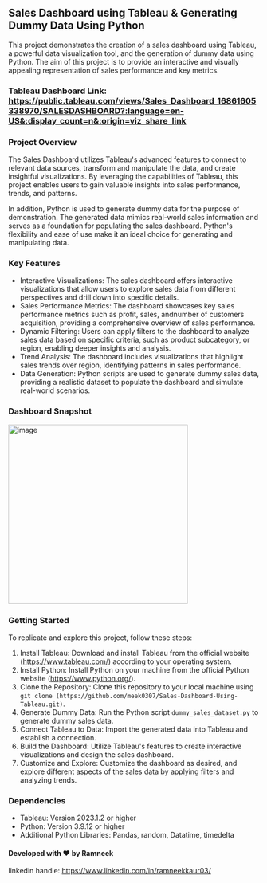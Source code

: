 ## Sales Dashboard using Tableau & Generating Dummy Data Using Python

This project demonstrates the creation of a sales dashboard using Tableau, a powerful data visualization tool, and the generation of dummy data using Python. The aim of this project is to provide an interactive and visually appealing representation of sales performance and key metrics.

### Tableau Dashboard Link: https://public.tableau.com/views/Sales_Dashboard_16861605338970/SALESDASHBOARD?:language=en-US&:display_count=n&:origin=viz_share_link

### Project Overview
The Sales Dashboard utilizes Tableau's advanced features to connect to relevant data sources, transform and manipulate the data, and create insightful visualizations. By leveraging the capabilities of Tableau, this project enables users to gain valuable insights into sales performance, trends, and patterns.

In addition, Python is used to generate dummy data for the purpose of demonstration. The generated data mimics real-world sales information and serves as a foundation for populating the sales dashboard. Python's flexibility and ease of use make it an ideal choice for generating and manipulating data.

### Key Features
- Interactive Visualizations: The sales dashboard offers interactive visualizations that allow users to explore sales data from different perspectives and drill down into specific details.
- Sales Performance Metrics: The dashboard showcases key sales performance metrics such as profit, sales, andnumber of customers acquisition, providing a comprehensive overview of sales performance.
- Dynamic Filtering: Users can apply filters to the dashboard to analyze sales data based on specific criteria, such as product subcategory, or region, enabling deeper insights and analysis.
- Trend Analysis: The dashboard includes visualizations that highlight sales trends over region, identifying patterns in sales performance.
- Data Generation: Python scripts are used to generate dummy sales data, providing a realistic dataset to populate the dashboard and simulate real-world scenarios.

### Dashboard Snapshot
<img width="360" alt="image" src="https://github.com/meek0307/Sales-Dashboard-Using-Tableau/assets/120038534/05b978cc-9096-4cfa-a247-2f38966b9e3a">

### Getting Started
To replicate and explore this project, follow these steps:
1. Install Tableau: Download and install Tableau from the official website (https://www.tableau.com/) according to your operating system.
2. Install Python: Install Python on your machine from the official Python website (https://www.python.org/).
3. Clone the Repository: Clone this repository to your local machine using `git clone (https://github.com/meek0307/Sales-Dashboard-Using-Tableau.git)`.
4. Generate Dummy Data: Run the Python script `dummy_sales_dataset.py` to generate dummy sales data.
5. Connect Tableau to Data: Import the generated data into Tableau and establish a connection.
6. Build the Dashboard: Utilize Tableau's features to create interactive visualizations and design the sales dashboard.
7. Customize and Explore: Customize the dashboard as desired, and explore different aspects of the sales data by applying filters and analyzing trends.

### Dependencies
- Tableau: Version 2023.1.2 or higher
- Python: Version 3.9.12 or higher
- Additional Python Libraries: Pandas, random, Datatime, timedelta

#### Developed with ❤️ by Ramneek
linkedin handle:
https://www.linkedin.com/in/ramneekkaur03/
